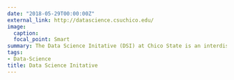 ```yaml
---
date: "2018-05-29T00:00:00Z"
external_link: http://datascience.csuchico.edu/
image:
  caption: 
  focal_point: Smart
summary: The Data Science Initative (DSI) at Chico State is an interdisiplinary community that provides support and training for Data Science endeavors.
tags:
- Data-Science
title: Data Science Initative
---
```

